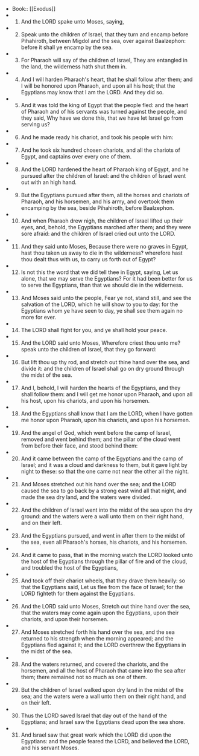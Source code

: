 - Book:: [[Exodus]]
- 1. And the LORD spake unto Moses, saying,
- 2. Speak unto the children of Israel, that they turn and encamp before Pihahiroth, between Migdol and the sea, over against Baalzephon: before it shall ye encamp by the sea.
- 3. For Pharaoh will say of the children of Israel, They are entangled in the land, the wilderness hath shut them in.
- 4. And I will harden Pharaoh's heart, that he shall follow after them; and I will be honored upon Pharaoh, and upon all his host; that the Egyptians may know that I am the LORD. And they did so.
- 5. And it was told the king of Egypt that the people fled: and the heart of Pharaoh and of his servants was turned against the people, and they said, Why have we done this, that we have let Israel go from serving us?
- 6. And he made ready his chariot, and took his people with him:
- 7. And he took six hundred chosen chariots, and all the chariots of Egypt, and captains over every one of them.
- 8. And the LORD hardened the heart of Pharaoh king of Egypt, and he pursued after the children of Israel: and the children of Israel went out with an high hand.
- 9. But the Egyptians pursued after them, all the horses and chariots of Pharaoh, and his horsemen, and his army, and overtook them encamping by the sea, beside Pihahiroth, before Baalzephon.
- 10. And when Pharaoh drew nigh, the children of Israel lifted up their eyes, and, behold, the Egyptians marched after them; and they were sore afraid: and the children of Israel cried out unto the LORD.
- 11. And they said unto Moses, Because there were no graves in Egypt, hast thou taken us away to die in the wilderness? wherefore hast thou dealt thus with us, to carry us forth out of Egypt?
- 12. Is not this the word that we did tell thee in Egypt, saying, Let us alone, that we may serve the Egyptians? For it had been better for us to serve the Egyptians, than that we should die in the wilderness.
- 13. And Moses said unto the people, Fear ye not, stand still, and see the salvation of the LORD, which he will show to you to day: for the Egyptians whom ye have seen to day, ye shall see them again no more for ever.
- 14. The LORD shall fight for you, and ye shall hold your peace.
- 15. And the LORD said unto Moses, Wherefore criest thou unto me? speak unto the children of Israel, that they go forward:
- 16. But lift thou up thy rod, and stretch out thine hand over the sea, and divide it: and the children of Israel shall go on dry ground through the midst of the sea.
- 17. And I, behold, I will harden the hearts of the Egyptians, and they shall follow them: and I will get me honor upon Pharaoh, and upon all his host, upon his chariots, and upon his horsemen.
- 18. And the Egyptians shall know that I am the LORD, when I have gotten me honor upon Pharaoh, upon his chariots, and upon his horsemen.
- 19. And the angel of God, which went before the camp of Israel, removed and went behind them; and the pillar of the cloud went from before their face, and stood behind them:
- 20. And it came between the camp of the Egyptians and the camp of Israel; and it was a cloud and darkness to them, but it gave light by night to these: so that the one came not near the other all the night.
- 21. And Moses stretched out his hand over the sea; and the LORD caused the sea to go back by a strong east wind all that night, and made the sea dry land, and the waters were divided.
- 22. And the children of Israel went into the midst of the sea upon the dry ground: and the waters were a wall unto them on their right hand, and on their left.
- 23. And the Egyptians pursued, and went in after them to the midst of the sea, even all Pharaoh's horses, his chariots, and his horsemen.
- 24. And it came to pass, that in the morning watch the LORD looked unto the host of the Egyptians through the pillar of fire and of the cloud, and troubled the host of the Egyptians,
- 25. And took off their chariot wheels, that they drave them heavily: so that the Egyptians said, Let us flee from the face of Israel; for the LORD fighteth for them against the Egyptians.
- 26. And the LORD said unto Moses, Stretch out thine hand over the sea, that the waters may come again upon the Egyptians, upon their chariots, and upon their horsemen.
- 27. And Moses stretched forth his hand over the sea, and the sea returned to his strength when the morning appeared; and the Egyptians fled against it; and the LORD overthrew the Egyptians in the midst of the sea.
- 28. And the waters returned, and covered the chariots, and the horsemen, and all the host of Pharaoh that came into the sea after them; there remained not so much as one of them.
- 29. But the children of Israel walked upon dry land in the midst of the sea; and the waters were a wall unto them on their right hand, and on their left.
- 30. Thus the LORD saved Israel that day out of the hand of the Egyptians; and Israel saw the Egyptians dead upon the sea shore.
- 31. And Israel saw that great work which the LORD did upon the Egyptians: and the people feared the LORD, and believed the LORD, and his servant Moses.
